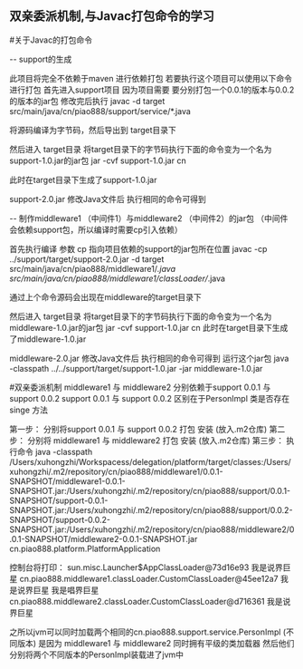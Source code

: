 ##  双亲委派机制,与Javac打包命令的学习

  #关于Javac的打包命令
  
  -- support的生成
  
  此项目将完全不依赖于maven 进行依赖打包 若要执行这个项目可以使用以下命令进行打包
  首先进入support项目
  因为项目需要 要分别打包一个0.0.1的版本与0.0.2的版本的jar包
  修改完后执行
  javac -d target src/main/java/cn/piao888/support/service/*.java    
  
  将源码编译为字节码，然后导出到 target目录下
  
  然后进入 target目录 将target目录下的字节码执行下面的命令变为一个名为support-1.0.jar的jar包
  jar -cvf support-1.0.jar cn
  
  此时在target目录下生成了support-1.0.jar
  
  support-2.0.jar 修改Java文件后 执行相同的命令可得到
  
  
  -- 制作middleware1 （中间件1）与middleware2 （中间件2）的jar包   （中间件会依赖support包，所以编译时需要cp引入依赖）
  
  首先执行编译 参数 cp 指向项目依赖的support的jar包所在位置
  javac -cp ../support/target/support-2.0.jar -d target src/main/java/cn/piao888/middleware1/*.java src/main/java/cn/piao888/middleware1/classLoader/*.java 
  
  通过上个命令源码会出现在middleware的target目录下
  
  然后进入 target目录 将target目录下的字节码执行下面的命令变为一个名为middleware-1.0.jar的jar包
  jar -cvf support-1.0.jar cn
  此时在target目录下生成了middleware-1.0.jar
  
  middleware-2.0.jar 修改Java文件后 执行相同的命令可得到
  运行这个jar包
   java -classpath ../../support/target/support-1.0.jar -jar middleware-1.0.jar
  
  
  #双亲委派机制
  middleware1 与 middleware2 分别依赖于support 0.0.1 与 support 0.0.2
  support 0.0.1 与 support 0.0.2 区别在于PersonImpl 类是否存在singe 方法
 
  第一步：
    分别将support 0.0.1 与 support 0.0.2 打包 安装   (放入.m2仓库)
  第二步：
    分别将 middleware1 与 middleware2 打包 安装  (放入.m2仓库)
  第三步：
    执行命令
    java -classpath /Users/xuhongzhi/Workspacess/delegation/platform/target/classes:/Users/xuhongzhi/.m2/repository/cn/piao888/middleware1/0.0.1-SNAPSHOT/middleware1-0.0.1-SNAPSHOT.jar:/Users/xuhongzhi/.m2/repository/cn/piao888/support/0.0.1-SNAPSHOT/support-0.0.1-SNAPSHOT.jar:/Users/xuhongzhi/.m2/repository/cn/piao888/support/0.0.2-SNAPSHOT/support-0.0.2-SNAPSHOT.jar:/Users/xuhongzhi/.m2/repository/cn/piao888/middleware2/0.0.1-SNAPSHOT/middleware2-0.0.1-SNAPSHOT.jar cn.piao888.platform.PlatformApplication
 
   控制台将打印：
  sun.misc.Launcher$AppClassLoader@73d16e93
  我是说界巨星
  cn.piao888.middleware1.classLoader.CustomClassLoader@45ee12a7
  我是说界巨星
  我是唱界巨星
  cn.piao888.middleware2.classLoader.CustomClassLoader@d716361
  我是说界巨星
 
  之所以jvm可以同时加载两个相同的cn.piao888.support.service.PersonImpl (不同版本)
  是因为 middleware1 与 middleware2 同时拥有平级的类加载器 然后他们分别将两个不同版本的PersonImpl装载进了jvm中
  